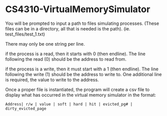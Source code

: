 # CS4310-VirtualMemorySimulator

You will be prompted to input a path to files simulating processes.
(These files can be in a directory, all that is needed is the path).
(ie. test_files/test_1.txt)

There may only be one string per line.

if the process is a read, then it starts with 0 (then endline).
The line following the read (0) should be the address to read from.

if the process is a write, then it must start with a 1 (then endline).
The line following the write (1) should be the address to write to.
One additional line is required, the value to write to the address.

Once a proper file is instantiated, the program will create a csv file 
    to display what has occurred in the virtual memory simulator in the format:
    
    Address| r/w | value | soft | hard | hit | evicted_pg# | dirty_evicted_page
    
